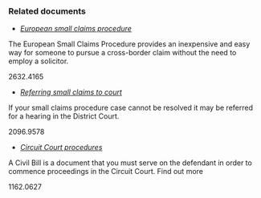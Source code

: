 ###  Related documents

  * [ _European small claims procedure_ ](/en/justice/courts-system/european-small-claims-procedure/)

The European Small Claims Procedure provides an inexpensive and easy way for
someone to pursue a cross-border claim without the need to employ a solicitor.

2632.4165

  * [ _Referring small claims to court_ ](/en/justice/civil-law/referring-small-claims-to-court/)

If your small claims procedure case cannot be resolved it may be referred for
a hearing in the District Court.

2096.9578

  * [ _Circuit Court procedures_ ](/en/justice/civil-law/circuit-court-procedures/)

A Civil Bill is a document that you must serve on the defendant in order to
commence proceedings in the Circuit Court. Find out more

1162.0627
